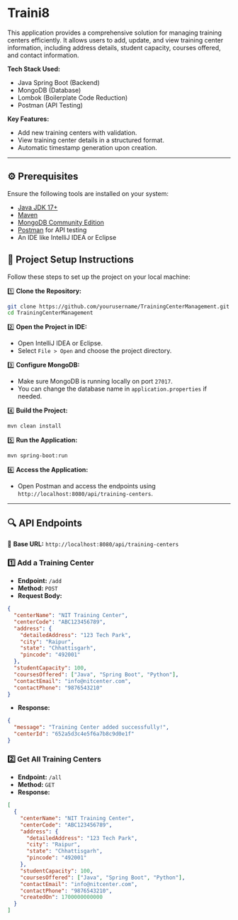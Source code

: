 # Traini8

This application provides a comprehensive solution for managing training centers efficiently.
It allows users to add, update, and view training center information, including address details,
student capacity, courses offered, and contact information.

 **Tech Stack Used:**
- Java Spring Boot (Backend)
- MongoDB (Database)
- Lombok (Boilerplate Code Reduction)
- Postman (API Testing)

 **Key Features:**
- Add new training centers with validation.
- View training center details in a structured format.
- Automatic timestamp generation upon creation.

---

## ⚙️ Prerequisites

Ensure the following tools are installed on your system:

- [Java JDK 17+](https://www.oracle.com/java/technologies/downloads/)  
- [Maven](https://maven.apache.org/download.cgi)  
- [MongoDB Community Edition](https://www.mongodb.com/try/download/community)  
- [Postman](https://www.postman.com/downloads/) for API testing  
- An IDE like IntelliJ IDEA or Eclipse  



## 🚀 Project Setup Instructions

Follow these steps to set up the project on your local machine:

1️⃣ **Clone the Repository:**  
```bash
git clone https://github.com/yourusername/TrainingCenterManagement.git
cd TrainingCenterManagement
```

2️⃣ **Open the Project in IDE:**  
- Open IntelliJ IDEA or Eclipse.  
- Select `File > Open` and choose the project directory.  

3️⃣ **Configure MongoDB:**  
- Make sure MongoDB is running locally on port `27017`.  
- You can change the database name in `application.properties` if needed.  

4️⃣ **Build the Project:**  
```bash
mvn clean install
```

5️⃣ **Run the Application:**  
```bash
mvn spring-boot:run
```

6️⃣ **Access the Application:**  
- Open Postman and access the endpoints using `http://localhost:8080/api/training-centers`.  

---

## 🔍 API Endpoints

📌 **Base URL:** `http://localhost:8080/api/training-centers`

### 1️⃣ Add a Training Center
- **Endpoint:** `/add`  
- **Method:** `POST`  
- **Request Body:**  
```json
{
  "centerName": "NIT Training Center",
  "centerCode": "ABC123456789",
  "address": {
    "detailedAddress": "123 Tech Park",
    "city": "Raipur",
    "state": "Chhattisgarh",
    "pincode": "492001"
  },
  "studentCapacity": 100,
  "coursesOffered": ["Java", "Spring Boot", "Python"],
  "contactEmail": "info@nitcenter.com",
  "contactPhone": "9876543210"
}
```
- **Response:**  
```json
{
  "message": "Training Center added successfully!",
  "centerId": "652a5d3c4e5f6a7b8c9d0e1f"
}
```

### 2️⃣ Get All Training Centers
- **Endpoint:** `/all`  
- **Method:** `GET`  
- **Response:**  
```json
[
  {
    "centerName": "NIT Training Center",
    "centerCode": "ABC123456789",
    "address": {
      "detailedAddress": "123 Tech Park",
      "city": "Raipur",
      "state": "Chhattisgarh",
      "pincode": "492001"
    },
    "studentCapacity": 100,
    "coursesOffered": ["Java", "Spring Boot", "Python"],
    "contactEmail": "info@nitcenter.com",
    "contactPhone": "9876543210",
    "createdOn": 1700000000000
  }
]
